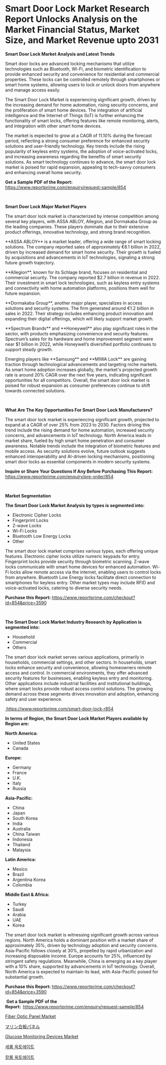 <p><h1>Smart Door Lock Market Research Report Unlocks Analysis on the Market Financial Status, Market Size, and Market Revenue upto 2031</h1></p><p><strong>Smart Door Lock Market Analysis and Latest Trends</strong></p>
<p><p>Smart door locks are advanced locking mechanisms that utilize technologies such as Bluetooth, Wi-Fi, and biometric identification to provide enhanced security and convenience for residential and commercial properties. These locks can be controlled remotely through smartphones or smart home systems, allowing users to lock or unlock doors from anywhere and manage access easily.</p><p>The Smart Door Lock Market is experiencing significant growth, driven by the increasing demand for home automation, rising security concerns, and the proliferation of smart home devices. The integration of artificial intelligence and the Internet of Things (IoT) is further enhancing the functionality of smart locks, offering features like remote monitoring, alerts, and integration with other smart home devices.</p><p>The market is expected to grow at a CAGR of 11.10% during the forecast period, reflecting a strong consumer preference for enhanced security solutions and user-friendly technology. Key trends include the rising popularity of keyless entry systems, the adoption of voice-activated locks, and increasing awareness regarding the benefits of smart security solutions. As smart technology continues to advance, the smart door lock market is poised for rapid expansion, appealing to tech-savvy consumers and enhancing overall home security.</p></p>
<p><strong>Get a Sample PDF of the Report:&nbsp;</strong> <a href="https://www.reportprime.com/enquiry/request-sample/854">https://www.reportprime.com/enquiry/request-sample/854</a></p>
<p>&nbsp;</p>
<p><strong>Smart Door Lock Major Market Players</strong></p>
<p><p>The smart door lock market is characterized by intense competition among several key players, with ASSA ABLOY, Allegion, and Dormakaba Group as the leading companies. These players dominate due to their extensive product offerings, innovative technology, and strong brand recognition.</p><p>**ASSA ABLOY** is a market leader, offering a wide range of smart locking solutions. The company reported sales of approximately €8.1 billion in 2022, driven by increased demand for smart home security. Their growth is fueled by acquisitions and advancements in IoT technologies, signaling a strong future growth trajectory.</p><p>**Allegion**, known for its Schlage brand, focuses on residential and commercial security. The company reported $2.7 billion in revenue in 2022. Their investment in smart lock technologies, such as keyless entry systems and connectivity with home automation platforms, positions them well for future expansion.</p><p>**Dormakaba Group**, another major player, specializes in access solutions and security systems. The firm generated around €1.2 billion in sales in 2022. Their strategy includes enhancing product innovation and expanding their digital offerings, which will likely support market growth.</p><p>**Spectrum Brands** and **Honeywell** also play significant roles in the sector, with products emphasizing convenience and security features. Spectrum’s sales for its hardware and home improvement segment were near $1 billion in 2022, while Honeywell’s diversified portfolio continues to support steady growth.</p><p>Emerging players like **Samsung** and **MIWA Lock** are gaining traction through technological advancements and targeting niche markets. As smart home adoption increases globally, the market's projected growth rate is around 20% CAGR over the next five years, indicating significant opportunities for all competitors. Overall, the smart door lock market is poised for robust expansion as consumer preferences continue to shift towards connected solutions.</p></p>
<p>&nbsp;</p>
<p><strong>What Are The Key Opportunities For Smart Door Lock Manufacturers?</strong></p>
<p><p>The smart door lock market is experiencing significant growth, projected to expand at a CAGR of over 25% from 2023 to 2030. Factors driving this trend include the rising demand for home automation, increased security concerns, and advancements in IoT technology. North America leads in market share, fueled by high smart home penetration and consumer awareness. Notable trends include the integration of biometric features and mobile access. As security solutions evolve, future outlook suggests enhanced interoperability and AI-driven locking mechanisms, positioning smart door locks as essential components in modern security systems.</p></p>
<p><strong>Inquire or Share Your Questions If Any Before Purchasing This Report:</strong> <a href="https://www.reportprime.com/enquiry/pre-order/854">https://www.reportprime.com/enquiry/pre-order/854</a></p>
<p>&nbsp;</p>
<p><strong>Market Segmentation</strong></p>
<p><strong>The Smart Door Lock Market Analysis by types is segmented into:</strong></p>
<p><ul><li>Electronic Cipher Locks</li><li>Fingerprint Locks</li><li>Z-wave Locks</li><li>Wi-Fi Locks</li><li>Bluetooth Low Energy Locks</li><li>Other</li></ul></p>
<p><p>The smart door lock market comprises various types, each offering unique features. Electronic cipher locks utilize numeric keypads for entry. Fingerprint locks provide security through biometric scanning. Z-wave locks communicate with smart home devices for enhanced automation. Wi-Fi locks allow remote access via the internet, enabling users to control locks from anywhere. Bluetooth Low Energy locks facilitate direct connection to smartphones for keyless entry. Other market types may include RFID and voice-activated locks, catering to diverse security needs.</p></p>
<p><strong>Purchase this Report:&nbsp;</strong><a href="https://www.reportprime.com/checkout?id=854&price=3590">https://www.reportprime.com/checkout?id=854&price=3590</a></p>
<p>&nbsp;</p>
<p><strong>The Smart Door Lock Market Industry Research by Application is segmented into:</strong></p>
<p><ul><li>Household</li><li>Commercial</li><li>Others</li></ul></p>
<p><p>The smart door lock market serves various applications, primarily in households, commercial settings, and other sectors. In households, smart locks enhance security and convenience, allowing homeowners remote access and control. In commercial environments, they offer advanced security features for businesses, enabling keyless entry and monitoring. Other applications include industrial facilities and institutional buildings, where smart locks provide robust access control solutions. The growing demand across these segments drives innovation and adoption, enhancing safety and user experience.</p></p>
<p><a href="https://www.reportprime.com/smart-door-lock-r854">&nbsp;https://www.reportprime.com/smart-door-lock-r854</a></p>
<p><strong>In terms of Region, the Smart Door Lock Market Players available by Region are:</strong></p>
<p>
    <p> <strong> North America: </strong>
        <ul>
            <li>United States</li>
            <li>Canada</li>
        </ul>
        </p> 
    <p> <strong> Europe: </strong>
        <ul>
            <li>Germany</li>
            <li>France</li>
            <li>U.K.</li>
            <li>Italy</li>
            <li>Russia</li>
        </ul>
        </p> 
    <p> <strong> Asia-Pacific: </strong>
        <ul>
            <li>China</li>
            <li>Japan</li>
            <li>South Korea</li>
            <li>India</li>
            <li>Australia</li>
            <li>China Taiwan</li>
            <li>Indonesia</li>
            <li>Thailand</li>
            <li>Malaysia</li>
        </ul>
        </p> 
    <p> <strong> Latin America: </strong>
        <ul>
            <li>Mexico</li>
            <li>Brazil</li>
            <li>Argentina Korea</li>
            <li>Colombia</li>
        </ul>
        </p> 
    <p> <strong> Middle East & Africa: </strong>
        <ul>
            <li>Turkey</li>
            <li>Saudi</li>
            <li>Arabia</li>
            <li>UAE</li>
            <li>Korea</li>
        </ul>
    </p>
    </p>
<p><p>The smart door lock market is witnessing significant growth across various regions. North America holds a dominant position with a market share of approximately 35%, driven by technology adoption and security concerns. Asia-Pacific follows closely at 30%, propelled by rapid urbanization and increasing disposable income. Europe accounts for 25%, influenced by stringent safety regulations. Meanwhile, China is emerging as a key player with a 10% share, supported by advancements in IoT technology. Overall, North America is expected to maintain its lead, with Asia-Pacific poised for substantial growth.</p></p>
<p><strong>Purchase this Report: </strong><a href="https://www.reportprime.com/checkout?id=854&price=3590">https://www.reportprime.com/checkout?id=854&price=3590</a></p>
<p>&nbsp;<strong>Get a Sample PDF of the Report:&nbsp;&nbsp;</strong><a href="https://www.reportprime.com/enquiry/request-sample/854">https://www.reportprime.com/enquiry/request-sample/854</a></p>
<p><strong></strong></p>
<p><p><a href="https://www.linkedin.com/pulse/fiber-optic-panel-market-size-growth-trends-statistics-5edze?trackingId=%2BF536OT1ThecSvi0Leh%2B3w%3D%3D">Fiber Optic Panel Market</a></p><p><a href="https://medium.com/@harperhe4e26/%E3%83%9E%E3%83%AA%E3%83%B3%E5%90%88%E6%9D%BF%E3%83%91%E3%83%8D%E3%83%AB%E5%B8%82%E5%A0%B4%E3%81%AE%E8%A6%8F%E6%A8%A1%E3%81%A8%E3%82%B7%E3%82%A7%E3%82%A2%E5%88%86%E6%9E%90-%E6%88%90%E9%95%B7%E5%82%BE%E5%90%91%E3%81%A8%E4%BA%88%E6%B8%AC-2024%E5%B9%B4-2031%E5%B9%B4-3e4402f2592f">マリン合板パネル</a></p><p><a href="https://medium.com/@randaarks98078567/global-glucose-monitoring-devices-market-size-share-analysis-by-product-type-by-application-4a37fd7ee937">Glucose Monitoring Devices Market</a></p><p><a href="https://medium.com/@gabrielblanda5656/%EC%8B%9C%EC%9E%A5-%ED%86%B5%EC%B0%B0%EB%A0%A5-%EA%B8%80%EB%A1%9C%EB%B2%8C-%EC%84%B8%EB%A5%A8-%EC%98%A5%ED%86%A0%EC%97%90%EC%9D%B4%ED%8A%B8-%EC%8B%9C%EC%9E%A5-%EC%A0%84%EB%A7%9D-%EB%B0%8F-%ED%98%81%EC%8B%A0-%ED%8A%B8%EB%A0%8C%EB%93%9C-2024-2031-54b49caee4b8">세륨 옥토에이트</a></p><p><a href="https://medium.com/@gabrielblanda5656/%EA%B8%80%EB%A1%9C%EB%B2%8C-%ED%8F%AC%ED%83%80%EC%8A%98-%EC%98%A5%ED%86%A0%EC%97%90%EC%9D%B4%ED%8A%B8-%EC%8B%9C%EC%9E%A5-%EC%A0%9C%ED%92%88-%EC%9C%A0%ED%98%95-%EC%9D%91%EC%9A%A9-%EB%B6%84%EC%95%BC-%EC%A7%80%EC%97%AD-%EB%B0%8F-%ED%9A%8C%EC%82%AC%EB%B3%84-%EC%82%B0%EC%97%85-%EC%84%B8%EB%B6%84%ED%99%94-%EC%A0%84%EB%A7%9D-%EC%8B%9C%EC%9E%A5-%ED%8F%89%EA%B0%80-%EA%B2%BD%EC%9F%81-%EC%8B%9C%EB%82%98%EB%A6%AC%EC%98%A4-%ED%8A%B8%EB%A0%8C%EB%93%9C-%EB%B0%8F-%EC%98%88%EC%B8%A1-2024-2031-92ceb421495d">칼륨 옥토에이트</a></p></p>